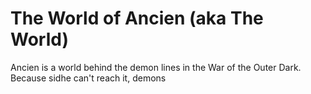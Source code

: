 # The World of Ancien (aka The World)

Ancien is a world behind the demon lines in the War of the Outer Dark. Because sidhe can't reach it, demons 
